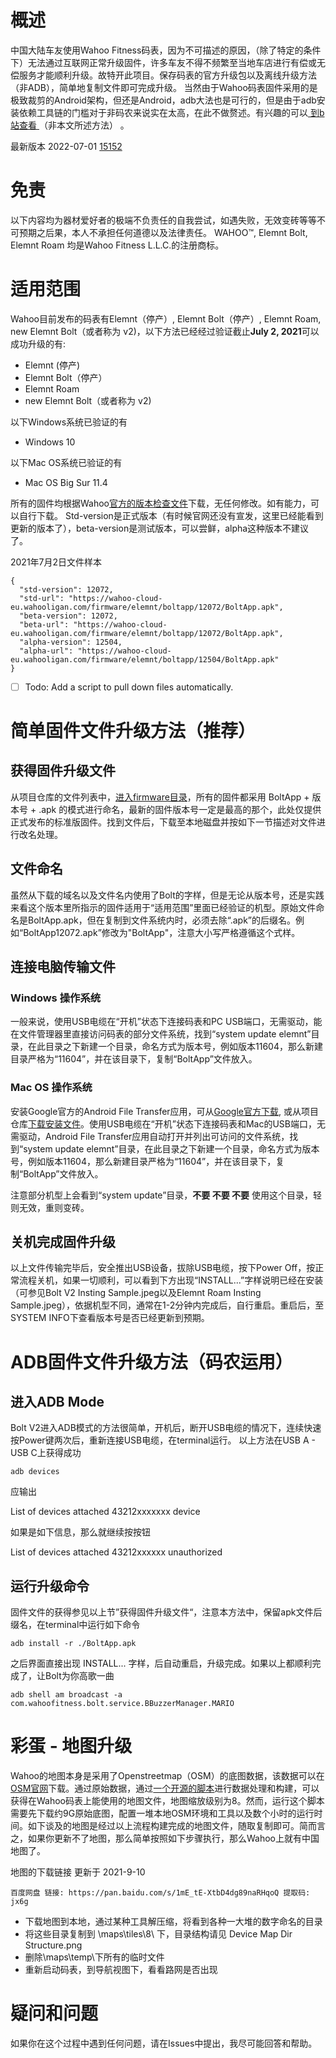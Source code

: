 # 概述
中国大陆车友使用Wahoo Fitness码表，因为不可描述的原因，（除了特定的条件下）无法通过互联网正常升级固件，许多车友不得不频繁至当地车店进行有偿或无偿服务才能顺利升级。故特开此项目。保存码表的官方升级包以及离线升级方法（非ADB），简单地复制文件即可完成升级。
当然由于Wahoo码表固件采用的是极致裁剪的Android架构，但还是Android，adb大法也是可行的，但是由于adb安装依赖工具链的门槛对于非码农来说实在太高，在此不做赘述。有兴趣的可以[ 到b站查看 ](https://www.bilibili.com/video/BV1YT4y1F7AW/)（非本文所述方法） 。

最新版本 2022-07-01 [15152](https://gitee.com/assofour/wahoouptCN/blob/main/firmware/BoltApp15152.apk)

# 免责
以下内容均为器材爱好者的极端不负责任的自我尝试，如遇失败，无效变砖等等不可预期之后果，本人不承担任何道德以及法律责任。
WAHOO™, Elemnt Bolt, Elemnt Roam 均是Wahoo Fitness L.L.C.的注册商标。

# 适用范围
Wahoo目前发布的码表有Elemnt（停产）, Elemnt Bolt（停产）, Elemnt Roam, new Elemnt Bolt（或者称为 v2)，以下方法已经经过验证截止<b>July 2, 2021</b>可以成功升级的有:

- Elemnt (停产)
- Elemnt Bolt（停产）
- Elemnt Roam
- new Elemnt Bolt（或者称为 v2)

以下Windows系统已验证的有

- Windows 10

以下Mac OS系统已验证的有

- Mac OS Big Sur 11.4

所有的固件均根据Wahoo[官方的版本检查文件](http://bolt.wahoofitness.com/boltapp/version.json)下载，无任何修改。如有能力，可以自行下载。 Std-version是正式版本（有时候官网还没有宣发，这里已经能看到更新的版本了），beta-version是测试版本，可以尝鲜，alpha这种版本不建议了。

2021年7月2日文件样本
```
{
  "std-version": 12072,
  "std-url": "https://wahoo-cloud-eu.wahooligan.com/firmware/elemnt/boltapp/12072/BoltApp.apk",
  "beta-version": 12072,
  "beta-url": "https://wahoo-cloud-eu.wahooligan.com/firmware/elemnt/boltapp/12072/BoltApp.apk",
  "alpha-version": 12504,
  "alpha-url": "https://wahoo-cloud-eu.wahooligan.com/firmware/elemnt/boltapp/12504/BoltApp.apk"
}
```

- [ ] Todo: Add a script to pull down files automatically.

# 简单固件文件升级方法（推荐）

## 获得固件升级文件

从项目仓库的文件列表中，[进入firmware目录](https://gitee.com/assofour/wahoouptCN/tree/main/firmware)，所有的固件都采用
BoltApp + 版本号 + .apk
的模式进行命名，最新的固件版本号一定是最高的那个，此处仅提供正式发布的标准版固件。找到文件后，下载至本地磁盘并按如下一节描述对文件进行改名处理。

## 文件命名
虽然从下载的域名以及文件名内使用了Bolt的字样，但是无论从版本号，还是实践来看这个版本里所指示的固件适用于“适用范围”里面已经验证的机型。原始文件命名是BoltApp.apk，但在复制到文件系统内时，必须去除“.apk”的后缀名。例如“BoltApp12072.apk”修改为"BoltApp"，注意大小写严格遵循这个式样。

## 连接电脑传输文件
### Windows 操作系统
一般来说，使用USB电缆在“开机”状态下连接码表和PC USB端口，无需驱动，能在文件管理器里直接访问码表的部分文件系统，找到“system update elemnt”目录，在此目录之下新建一个目录，命名方式为版本号，例如版本11604，那么新建目录严格为“11604”，并在该目录下，复制“BoltApp”文件放入。

### Mac OS 操作系统
安装Google官方的Android File Transfer应用，可从[Google官方下载](https://dl.google.com/dl/androidjumper/mtp/current/AndroidFileTransfer.dmg), 或从项目仓库[下载安装文件](https://gitee.com/assofour/wahoouptCN.git)。使用USB电缆在“开机”状态下连接码表和Mac的USB端口，无需驱动，Android File Transfer应用自动打开并列出可访问的文件系统，找到“system update elemnt”目录，在此目录之下新建一个目录，命名方式为版本号，例如版本11604，那么新建目录严格为“11604”，并在该目录下，复制“BoltApp”文件放入。

注意部分机型上会看到“system update”目录，<b>不要 不要 不要</b> 使用这个目录，轻则无效，重则变砖。

## 关机完成固件升级
以上文件传输完毕后，安全推出USB设备，拔除USB电缆，按下Power Off，按正常流程关机，如果一切顺利，可以看到下方出现“INSTALL...”字样说明已经在安装（可参见Bolt V2 Insting Sample.jpeg以及Elemnt Roam Insting Sample.jpeg），依据机型不同，通常在1-2分钟内完成后，自行重启。重启后，至SYSTEM INFO下查看版本号是否已经更新到预期。

# ADB固件文件升级方法（码农运用）
## 进入ADB Mode

Bolt V2进入ADB模式的方法很简单，开机后，断开USB电缆的情况下，连续快速按Power键两次后，重新连接USB电缆，在terminal运行。
以上方法在USB A - USB C上获得成功

```
adb devices
```
应输出

List of devices attached
43212xxxxxxx	device

如果是如下信息，那么就继续按按钮

List of devices attached
43212xxxxxx	unauthorized

## 运行升级命令

固件文件的获得参见以上节”获得固件升级文件“，注意本方法中，保留apk文件后缀名，在terminal中运行如下命令

```
adb install -r ./BoltApp.apk
```

之后界面直接出现 INSTALL... 字样，后自动重启，升级完成。如果以上都顺利完成了，让Bolt为你高歌一曲

```
adb shell am broadcast -a com.wahoofitness.bolt.service.BBuzzerManager.MARIO
```
# 彩蛋 - 地图升级

Wahoo的地图本身是采用了Openstreetmap（OSM）的底图数据，该数据可以在[OSM官网](https://www.openstreetmap.org/)下载。通过原始数据，通过[一个开源的脚本](https://github.com/treee111/wahooMapsCreator)进行数据处理和构建，可以获得在Wahoo码表上能使用的地图文件，地图缩放级别为8。然而，运行这个脚本需要先下载约9G原始底图，配置一堆本地OSM环境和工具以及数个小时的运行时间。如下谈及的地图是经过以上流程构建完成的地图文件，随取复制即可。简而言之，如果你更新不了地图，那么简单按照如下步骤执行，那么Wahoo上就有中国地图了。

地图的下载链接 更新于 2021-9-10

```
百度网盘 链接: https://pan.baidu.com/s/1mE_tE-XtbD4dg89naRHqoQ 提取码: jx6g
```

 - 下载地图到本地，通过某种工具解压缩，将看到各种一大堆的数字命名的目录
 - 将这些目录复制到 \maps\tiles\8\ 下，目录结构请见 Device Map Dir Structure.png
 - 删除\maps\temp\下所有的临时文件
 - 重新启动码表，到导航视图下，看看路网是否出现

# 疑问和问题

如果你在这个过程中遇到任何问题，请在Issues中提出，我尽可能回答和帮助。
